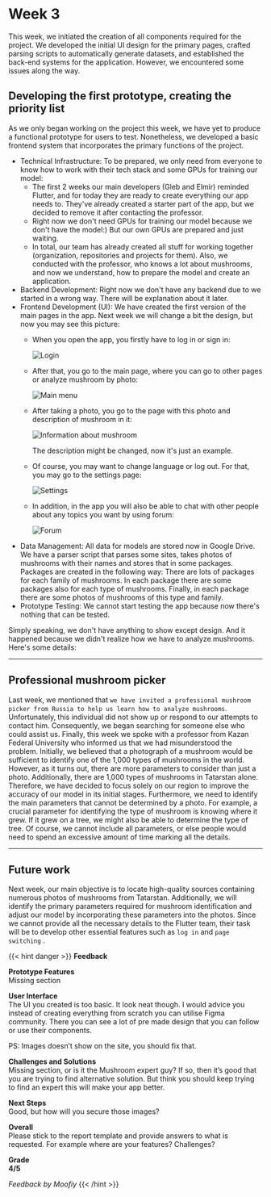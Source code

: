 # Week 3 #

This week, we initiated the creation of all components required for the project. We developed the initial UI design for
the primary pages, crafted parsing scripts to automatically generate datasets, and established the back-end systems for
the application. However, we encountered some issues along the way.

## Developing the first prototype, creating the priority list ## 

As we only began working on the project this week, we have yet to produce a functional prototype for users to test.
Nonetheless, we developed a basic frontend system that incorporates the primary functions of the project.

- Technical Infrastructure: To be prepared, we only need from everyone to know how to work with their tech stack and
  some GPUs for training our model:
  - The first 2 weeks our main developers (Gleb and Elmir) reminded Flutter, and for today they are ready to create
    everything our app needs to. They've already created a starter part of the app, but we decided to remove it after
    contacting the professor.
  - Right now we don't need GPUs for training our model because we don't have the model:) But our own GPUs are
    prepared and just waiting.
  - In total, our team has already created all stuff for working together (organization, repositories and projects for
    them). Also, we conducted with the professor, who knows a lot about mushrooms, and now we understand, how to
    prepare the model and create an application.
- Backend Development: Right now we don't have any backend due to we started in a wrong way. There will be explanation
  about it later.
- Frontend Development (UI):
  We have created the first version of the main pages in the app. Next week we will change a bit the design, but now you
  may see this picture:
  - When you open the app, you firstly have to log in or sign
    in:

    ![Login](../../../../static/Mushroomity/login_page.png)
  - After that, you go to the main page, where you can go to other pages or analyze mushroom by
    photo:

    ![Main menu](../../../../static/Mushroomity/main_page.png)
  - After taking a photo, you go to the page with this photo and description of mushroom in
    it:

    ![Information about mushroom](../../../../static/Mushroomity/info_page.png)

    The description might be changed, now it's just an example.
  - Of course, you may want to change language or log out. For that, you may go to the settings
    page:

    ![Settings](../../../../static/Mushroomity/settings_page.png)
  - In addition, in the app you will also be able to chat with other people about any topics you want by using
    forum:

    ![Forum](../../../../static/Mushroomity/forum_page.png)
- Data Management: All data for models are stored now in Google Drive. We have a parser script that parses some sites,
  takes photos of mushrooms with their names and stores that in some packages. Packages are created in the following
  way:
  There are lots of packages for each family of mushrooms. In each package there are some packages also for each type of
  mushrooms. Finally, in each package there are some photos of mushrooms of this type and family.
- Prototype Testing: We cannot start testing the app because now there's nothing that can be tested.

Simply speaking, we don't have anything to show except design. And it happened because we didn't realize how we have to
analyze mushrooms. Here's some details:

---

## Professional mushroom picker ##

Last week, we mentioned that
`we have invited a professional mushroom picker from Russia to help us learn how to analyze mushrooms`. Unfortunately,
this individual did not show up or respond to our attempts to contact him. Consequently, we began searching for someone
else who could assist us. Finally, this week we spoke with a professor from Kazan Federal University who informed us
that we had misunderstood the problem. Initially, we believed that a photograph of a mushroom would be sufficient to
identify one of the 1,000 types of mushrooms in the world. However, as it turns out, there are more parameters to
consider than just a photo. Additionally, there are 1,000 types of mushrooms in Tatarstan alone. Therefore, we have
decided to focus solely on our region to improve the accuracy of our model in its initial stages. Furthermore, we need
to identify the main parameters that cannot be determined by a photo. For example, a crucial parameter for identifying
the type of mushroom is knowing where it grew. If it grew on a tree, we might also be able to determine the type of
tree. Of course, we cannot include all parameters, or else people would need to spend an excessive amount of time
marking all the details.

---

## Future work ##

Next week, our main objective is to locate high-quality sources containing numerous photos of mushrooms from Tatarstan.
Additionally, we will identify the primary parameters required for mushroom identification and adjust our model by
incorporating these parameters into the photos. Since we cannot provide all the necessary details to the Flutter team,
their task will be to develop other essential features such as  `log in`  and  `page switching` .

{{< hint danger >}}
**Feedback**  


**Prototype Features**<br>
Missing section


**User Interface**<br>
The UI you created is too basic. It look neat though. I would advice you instead of creating everything from scratch you can utilise Figma community. There you can see a lot of pre made design that you can follow or use their components.

PS: Images doesn’t show on the site, you should fix that.


**Challenges and Solutions**<br>
Missing section, or is it the Mushroom expert guy?
If so, then it’s good that you are trying to find alternative solution.
But think you should keep trying to find an expert this will make your app better.

**Next Steps**<br>
Good, but how will you secure those images?



**Overall**<br>
Please stick to the report template and provide answers to what is requested.
For example where are your features? Challenges?

**Grade<br> 4/5**





_Feedback by Moofiy_
{{< /hint >}}
